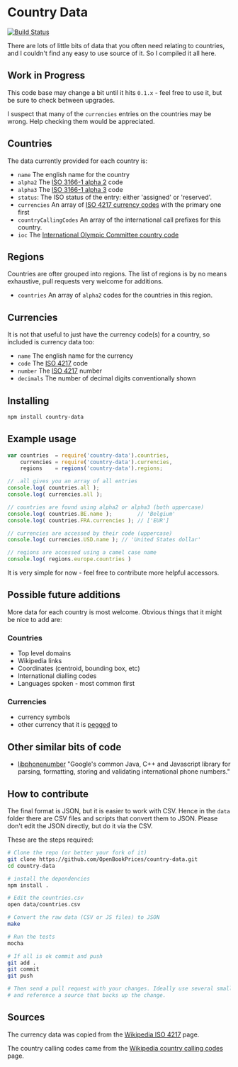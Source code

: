 # Country Data

[![Build Status](https://travis-ci.org/OpenBookPrices/country-data.png)](https://travis-ci.org/OpenBookPrices/country-data)

There are lots of little bits of data that you often need relating to countries,
and I couldn't find any easy to use source of it. So I compiled it all here.

## Work in Progress

This code base may change a bit until it hits `0.1.x` - feel free to use it, but be sure to check between upgrades.

I suspect that many of the `currencies` entries on the countries may be wrong. Help checking them would be appreciated.


## Countries

The data currently provided for each country is:

  * `name` The english name for the country
  * `alpha2` The [ISO 3166-1 alpha 2](http://en.wikipedia.org/wiki/ISO_3166-1_alpha-2) code
  * `alpha3` The [ISO 3166-1 alpha 3](http://en.wikipedia.org/wiki/ISO_3166-1_alpha-3) code
  * `status`: The ISO status of the entry: either 'assigned' or 'reserved'.
  * `currencies` An array of [ISO 4217 currency codes](http://en.wikipedia.org/wiki/ISO_4217) with the primary one first
  * `countryCallingCodes` An array of the international call prefixes for this country.
  * `ioc` The [International Olympic Committee country code](http://en.wikipedia.org/wiki/List_of_IOC_country_codes)

## Regions

Countries are ofter grouped into regions. The list of regions is by no means exhaustive, pull requests very welcome for additions.

  * `countries` An array of `alpha2` codes for the countries in this region.

## Currencies

It is not that useful to just have the currency code(s) for a country, so included is currency data too:

  * `name` The english name for the currency
  * `code` The [ISO 4217](http://en.wikipedia.org/wiki/ISO_4217) code
  * `number` The [ISO 4217](http://en.wikipedia.org/wiki/ISO_4217) number
  * `decimals` The number of decimal digits conventionally shown


## Installing

``` bash
npm install country-data
```


## Example usage

``` javascript
var countries  = require('country-data').countries,
    currencies = require('country-data').currencies,
    regions    = regions('country-data').regions;

// .all gives you an array of all entries
console.log( countries.all );
console.log( currencies.all );

// countries are found using alpha2 or alpha3 (both uppercase)
console.log( countries.BE.name );        // 'Belgium'
console.log( countries.FRA.currencies ); // ['EUR']

// currencies are accessed by their code (uppercase)
console.log( currencies.USD.name ); // 'United States dollar'

// regions are accessed using a camel case name
console.log( regions.europe.countries )
```

It is very simple for now - feel free to contribute more helpful accessors.


## Possible future additions

More data for each country is most welcome. Obvious things that it might be nice
to add are:

### Countries

  * Top level domains
  * Wikipedia links
  * Coordinates (centroid, bounding box, etc)
  * International dialling codes
  * Languages spoken - most common first

### Currencies

  * currency symbols
  * other currency that it is [pegged](http://en.wikipedia.org/wiki/Fixed_exchange_rate) to


## Other similar bits of code

* [libphonenumber](https://code.google.com/p/libphonenumber/) "Google's common Java, C++ and Javascript library for parsing, formatting, storing and validating international phone numbers."


## How to contribute

The final format is JSON, but it is easier to work with CSV. Hence in the `data`
folder there are CSV files and scripts that convert them to JSON. Please don't
edit the JSON directly, but do it via the CSV.

These are the steps required:

``` bash
# Clone the repo (or better your fork of it)
git clone https://github.com/OpenBookPrices/country-data.git
cd country-data

# install the dependencies
npm install .

# Edit the countries.csv
open data/countries.csv

# Convert the raw data (CSV or JS files) to JSON
make

# Run the tests
mocha

# If all is ok commit and push
git add .
git commit
git push

# Then send a pull request with your changes. Ideally use several small commits,
# and reference a source that backs up the change.
```


## Sources

The currency data was copied from the [Wikipedia ISO 4217](http://en.wikipedia.org/wiki/ISO_4217) page.

The country calling codes came from the  [Wikipedia country calling codes](http://en.wikipedia.org/wiki/List_of_country_calling_codes) page.

